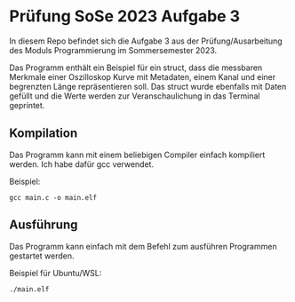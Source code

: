 # Prüfung SoSe 2023 Aufgabe 3
In diesem Repo befindet sich die Aufgabe 3 aus der Prüfung/Ausarbeitung des Moduls Programmierung im Sommersemester 2023.
 
Das Programm enthält ein Beispiel für ein struct, dass die messbaren Merkmale einer Oszilloskop Kurve mit Metadaten, einem Kanal und einer begrenzten Länge repräsentieren soll.
Das struct wurde ebenfalls mit Daten gefüllt und die Werte werden zur Veranschaulichung in das Terminal geprintet.

## Kompilation
Das Programm kann mit einem beliebigen Compiler einfach kompiliert werden. Ich habe dafür gcc verwendet. 

Beispiel:
```
gcc main.c -o main.elf
```

## Ausführung 
Das Programm kann einfach mit dem Befehl zum ausführen Programmen gestartet werden.

Beispiel für Ubuntu/WSL:
```
./main.elf
```

